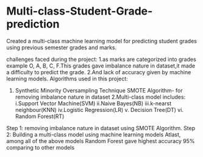 # Multi-class-Student-Grade-prediction

Created a multi-class machine learning model for predicting student grades using previous semester grades and marks.

challenges faced during the project:
1.as marks are categorized into grades example O, A, B, C, F.This grades gave imbalance nature in dataset,it made a difficulty to predict the grade.
2.And lack of accuracy given by machine learning models.
Algorithms used in this project:
1. Synthetic Minority Oversampling Technique SMOTE Algorithm- for removing imbalance nature in dataset
2.Multi-class model includes:
i.Support Vector Machine(SVM)
ii.Naive Bayes(NB)
iii.k-nearst neighbour(KNN)
iv.Logistic Regression(LR)
v. Decision Tree(DT)
vi. Random Forest(RT)

Step 1: removing imbalance nature in dataset using SMOTE Algorithm.
Step 2: Building a multi-class model using machine learning models
Atlast, among all of the above models Random Forest gave highest accuracy 95% comparing to other models 
